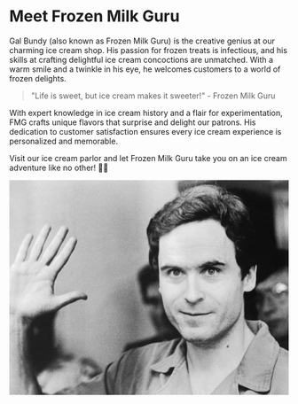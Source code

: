 # **Meet Frozen Milk Guru**

Gal Bundy (also known as Frozen Milk Guru) is the creative genius at our charming ice cream shop. His passion for frozen treats is infectious, and his skills at crafting delightful ice cream concoctions are unmatched. With a warm smile and a twinkle in his eye, he welcomes customers to a world of frozen delights.

> "Life is sweet, but ice cream makes it sweeter!" - Frozen Milk Guru

With expert knowledge in ice cream history and a flair for experimentation, FMG crafts unique flavors that surprise and delight our patrons. His dedication to customer satisfaction ensures every ice cream experience is personalized and memorable.

Visit our ice cream parlor and let Frozen Milk Guru take you on an ice cream adventure like no other! 🍦🌈

![Gal Bundy Photo](./Photos/galBundy.jpg)